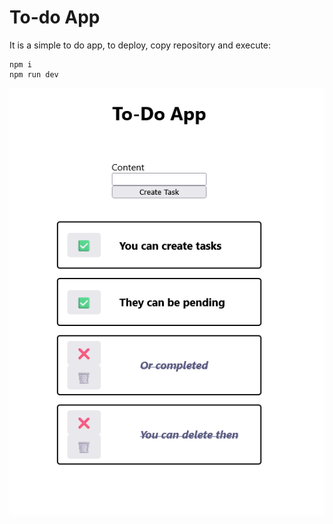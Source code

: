 # To-do App

It is a simple to do app, to deploy, copy repository and execute:
```
npm i
npm run dev
```

![Showcase](https://raw.githubusercontent.com/mataisfleis/Todo-App/refs/heads/main/img/Showcase.png)
